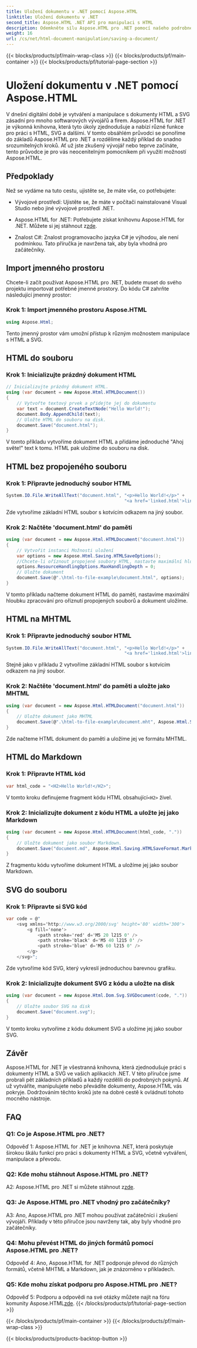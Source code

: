```yaml
---
title: Uložení dokumentu v .NET pomocí Aspose.HTML
linktitle: Uložení dokumentu v .NET
second_title: Aspose.HTML .NET API pro manipulaci s HTML
description: Odemkněte sílu Aspose.HTML pro .NET pomocí našeho podrobného průvodce. Naučte se vytvářet, manipulovat a převádět dokumenty HTML a SVG
weight: 16
url: /cs/net/html-document-manipulation/saving-a-document/
---
```


{{< blocks/products/pf/main-wrap-class >}}
{{< blocks/products/pf/main-container >}}
{{< blocks/products/pf/tutorial-page-section >}}

# Uložení dokumentu v .NET pomocí Aspose.HTML


V dnešní digitální době je vytváření a manipulace s dokumenty HTML a SVG zásadní pro mnoho softwarových vývojářů a firem. Aspose.HTML for .NET je výkonná knihovna, která tyto úkoly zjednodušuje a nabízí různé funkce pro práci s HTML, SVG a dalšími. V tomto obsáhlém průvodci se ponoříme do základů Aspose.HTML pro .NET a rozdělíme každý příklad do snadno srozumitelných kroků. Ať už jste zkušený vývojář nebo teprve začínáte, tento průvodce je pro vás neocenitelným pomocníkem při využití možností Aspose.HTML.

## Předpoklady

Než se vydáme na tuto cestu, ujistěte se, že máte vše, co potřebujete:

- Vývojové prostředí: Ujistěte se, že máte v počítači nainstalované Visual Studio nebo jiné vývojové prostředí .NET.

- Aspose.HTML for .NET: Potřebujete získat knihovnu Aspose.HTML for .NET. Můžete si jej stáhnout z[zde](https://releases.aspose.com/html/net/).

- Znalost C#: Znalost programovacího jazyka C# je výhodou, ale není podmínkou. Tato příručka je navržena tak, aby byla vhodná pro začátečníky.

## Import jmenného prostoru

Chcete-li začít používat Aspose.HTML pro .NET, budete muset do svého projektu importovat potřebné jmenné prostory. Do kódu C# zahrňte následující jmenný prostor:

### Krok 1: Import jmenného prostoru Aspose.HTML
```csharp
using Aspose.Html;
```

Tento jmenný prostor vám umožní přístup k různým možnostem manipulace s HTML a SVG.

## HTML do souboru

### Krok 1: Inicializujte prázdný dokument HTML
```csharp
// Inicializujte prázdný dokument HTML.
using (var document = new Aspose.Html.HTMLDocument())
{
    // Vytvořte textový prvek a přidejte jej do dokumentu
    var text = document.CreateTextNode("Hello World!");
    document.Body.AppendChild(text);
    // Uložte HTML do souboru na disk.
    document.Save("document.html");
}
```

V tomto příkladu vytvoříme dokument HTML a přidáme jednoduché "Ahoj světe!" text k tomu. HTML pak uložíme do souboru na disk.

## HTML bez propojeného souboru

### Krok 1: Připravte jednoduchý soubor HTML
```csharp
System.IO.File.WriteAllText("document.html", "<p>Hello World!</p>" +
                                             "<a href='linked.html'>linked file</a>");
```

Zde vytvoříme základní HTML soubor s kotvícím odkazem na jiný soubor.

### Krok 2: Načtěte 'document.html' do paměti
```csharp
using (var document = new Aspose.Html.HTMLDocument("document.html"))
{
    // Vytvořit instanci Možnosti uložení
    var options = new Aspose.Html.Saving.HTMLSaveOptions();
    //Chcete-li oříznout propojené soubory HTML, nastavte maximální hloubku zpracování na 0.
    options.ResourceHandlingOptions.MaxHandlingDepth = 0;
    // Uložte dokument
    document.Save(@".\html-to-file-example\document.html", options);
}
```

V tomto příkladu načteme dokument HTML do paměti, nastavíme maximální hloubku zpracování pro oříznutí propojených souborů a dokument uložíme. 

## HTML na MHTML

### Krok 1: Připravte jednoduchý soubor HTML
```csharp
System.IO.File.WriteAllText("document.html", "<p>Hello World!</p>" +
                                             "<a href='linked.html'>linked file</a>");
```

Stejně jako v příkladu 2 vytvoříme základní HTML soubor s kotvícím odkazem na jiný soubor.

### Krok 2: Načtěte 'document.html' do paměti a uložte jako MHTML
```csharp
using (var document = new Aspose.Html.HTMLDocument("document.html"))
{
    // Uložte dokument jako MHTML
    document.Save(@".\html-to-file-example\document.mht", Aspose.Html.Saving.HTMLSaveFormat.MHTML);
}
```

Zde načteme HTML dokument do paměti a uložíme jej ve formátu MHTML.

## HTML do Markdown

### Krok 1: Připravte HTML kód
```csharp
var html_code = "<H2>Hello World!</H2>";
```

 V tomto kroku definujeme fragment kódu HTML obsahující`<H2>` živel.

### Krok 2: Inicializujte dokument z kódu HTML a uložte jej jako Markdown
```csharp
using (var document = new Aspose.Html.HTMLDocument(html_code, "."))
{
    // Uložte dokument jako soubor Markdown.
    document.Save("document.md", Aspose.Html.Saving.HTMLSaveFormat.Markdown);
}
```

Z fragmentu kódu vytvoříme dokument HTML a uložíme jej jako soubor Markdown.

## SVG do souboru

### Krok 1: Připravte si SVG kód
```csharp
var code = @"
    <svg xmlns='http://www.w3.org/2000/svg' height='80' width='300'>
        <g fill='none'>
            <path stroke='red' d='M5 20 l215 0' />
            <path stroke='black' d='M5 40 l215 0' />
            <path stroke='blue' d='M5 60 l215 0' />
        </g>
    </svg>";
```

Zde vytvoříme kód SVG, který vykreslí jednoduchou barevnou grafiku.

### Krok 2: Inicializujte dokument SVG z kódu a uložte na disk
```csharp
using (var document = new Aspose.Html.Dom.Svg.SVGDocument(code, "."))
{
    // Uložte soubor SVG na disk
    document.Save("document.svg");
}
```

V tomto kroku vytvoříme z kódu dokument SVG a uložíme jej jako soubor SVG.

## Závěr

Aspose.HTML for .NET je všestranná knihovna, která zjednodušuje práci s dokumenty HTML a SVG ve vašich aplikacích .NET. V této příručce jsme probrali pět základních příkladů a každý rozdělili do podrobných pokynů. Ať už vytváříte, manipulujete nebo převádíte dokumenty, Aspose.HTML vás pokryje. Dodržováním těchto kroků jste na dobré cestě k ovládnutí tohoto mocného nástroje.

## FAQ

### Q1: Co je Aspose.HTML pro .NET?

Odpověď 1: Aspose.HTML for .NET je knihovna .NET, která poskytuje širokou škálu funkcí pro práci s dokumenty HTML a SVG, včetně vytváření, manipulace a převodu.

### Q2: Kde mohu stáhnout Aspose.HTML pro .NET?

 A2: Aspose.HTML pro .NET si můžete stáhnout z[zde](https://releases.aspose.com/html/net/).

### Q3: Je Aspose.HTML pro .NET vhodný pro začátečníky?

A3: Ano, Aspose.HTML pro .NET mohou používat začátečníci i zkušení vývojáři. Příklady v této příručce jsou navrženy tak, aby byly vhodné pro začátečníky.

### Q4: Mohu převést HTML do jiných formátů pomocí Aspose.HTML pro .NET?

Odpověď 4: Ano, Aspose.HTML for .NET podporuje převod do různých formátů, včetně MHTML a Markdown, jak je znázorněno v příkladech.

### Q5: Kde mohu získat podporu pro Aspose.HTML pro .NET?

 Odpověď 5: Podporu a odpovědi na své otázky můžete najít na fóru komunity Aspose.HTML[zde](https://forum.aspose.com/).
{{< /blocks/products/pf/tutorial-page-section >}}

{{< /blocks/products/pf/main-container >}}
{{< /blocks/products/pf/main-wrap-class >}}

{{< blocks/products/products-backtop-button >}}
